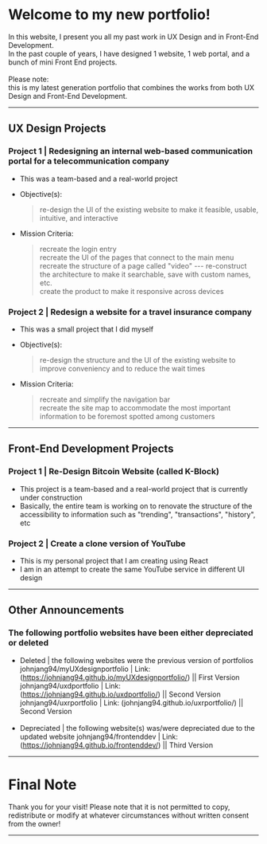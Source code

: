 # Welcome to my new portfolio!

In this website, I present you all my past work in UX Design and in Front-End Development.<br/>
In the past couple of years, I have designed 1 website, 1 web portal, and a bunch of mini Front End projects.<br/><br/>
Please note: <br/>this is my latest generation portfolio that combines the works from both UX Design and Front-End Development.<br/>

---

## UX Design Projects

### Project 1 | Redesigning an internal web-based communication portal for a telecommunication company

- This was a team-based and a real-world project
  <br/>
* Objective(s):<br/>
  > re-design the UI of the existing website to make it feasible, usable, intuitive, and interactive
  
* Mission Criteria:<br/>
  > recreate the login entry<br/>
  > recreate the UI of the pages that connect to the main menu<br/>
  > recreate the structure of a page called "video" --- re-construct the architecture to make it searchable, save with custom names, etc.<br/>
  > create the product to make it responsive across devices

### Project 2 | Redesign a website for a travel insurance company

- This was a small project that I did myself
  <br/>
* Objective(s): <br/>
  > re-design the structure and the UI of the existing website to improve conveniency and to reduce the wait times
  
* Mission Criteria:<br/>
  > recreate and simplify the navigation bar<br/>
  > recreate the site map to accommodate the most important information to be foremost spotted among customers

---

## Front-End Development Projects

### Project 1 | Re-Design Bitcoin Website (called K-Block)

- This project is a team-based and a real-world project that is currently under construction
- Basically, the entire team is working on to renovate the structure of the accessibility to information such as "trending", "transactions", "history", etc

### Project 2 | Create a clone version of YouTube

- This is my personal project that I am creating using React
- I am in an attempt to create the same YouTube service in different UI design

---

## Other Announcements

### The following portfolio websites have been either depreciated or deleted

- Deleted | the following websites were the previous version of portfolios
  johnjang94/myUXdesignportfolio | Link: (https://johnjang94.github.io/myUXdesignportfolio/) || First Version
  johnjang94/uxdportfolio | Link: (https://johnjang94.github.io/uxdportfolio/) || Second Version
  johnjang94/uxrportfolio | Link: (johnjang94.github.io/uxrportfolio/) || Second Version
  <br/><br/>
- Depreciated | the following website(s) was/were depreciated due to the updated website
  johnjang94/frontenddev | Link: (https://johnjang94.github.io/frontenddev/) || Third Version

---

# Final Note

Thank you for your visit!
Please note that it is not permitted to copy, redistribute or modify at whatever circumstances without written consent from the owner!

---
